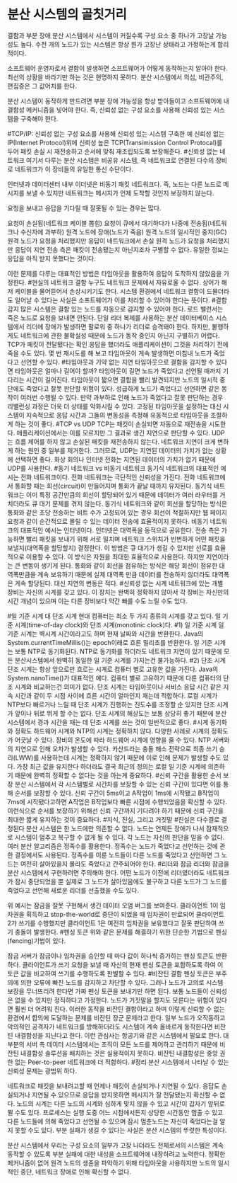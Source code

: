 # 분산 시스템의 골칫거리

결함과 부분 장애
분산 시스템에서 시스템이 커질수록 구성 요소 중 하나가 고장날 가능성도 높다. 수천 개의 노드가 있는 시스템은 항상 뭔가 고장난 상태라고 가정하는게 합리적이다.

소프트웨어 운영자로서 결함이 발생하면 소프트웨어가 어떻게 동작하는지 알아야 한다. 최선의 상황을 바라기만 하는 것은 현명하지 못하다. 분산 시스템에서 의심, 비관주의, 편집증은 그 값어치를 한다.

분산 시스템이 동작하게 만드려면 부분 장애 가능성을 항상 받아들이고 소프트웨어에 내결함성 메커니즘을 넣어야 한다. 즉, 신뢰성 없는 구성 요소를 사용해 신뢰성 있는 시스템을 구축해야 한다.

#TCP/IP: 신뢰성 없는 구성 요소를 사용해 신뢰성 있는 시스템 구축한 예
신뢰성 없는 IP(Internet Protocol)위에 신뢰성 높은 TCP(Transimission Control Protocal)를 두어 패킷 손실 시 재전송하고 순서에 맞춰 재조립되도록 보장해준다.
#신뢰성 없는 네트워크
여기서 다루는 분산 시스템은 비공유 시스템, 즉 네트워크로 연결된 다수의 장비로 네트워크가 이 장비들의 유일한 통신 수단이다.

인터넷과 데이터센터 내부 이더넷은 비동기 패킷 네트워크다. 즉, 노드는 다른 노드로 메시지를 보낼 수 있지만 네트워크는 메시지가 언제 도착할 것인지 보장하지 않는다.

요청을 보내고 응답을 기다릴 때 잘못될 수 있는 경우는 많다.

요청이 손실됨(네트워크 케이블 뽑힘)
요청이 큐에서 대기하다가 나중에 전송됨(네트워크나 수신자에 과부하)
원격 노드에 장애(노드가 죽음)
원격 노드의 일시적인 중지(GC)
원격 노드가 요청을 처리했지만 응답이 네트워크에서 손실
원격 노드가 요청을 처리했지만 응답이 지연
전송 측은 패킷이 전송됐는지 아닌지조차 구별할 수 없다. 유일한 정보는 응답을 아직 받지 못했다는 것이다.

이런 문제를 다루는 대표적인 방법은 타임아웃을 활용하여 응답이 도착하지 않았음을 가정한다.
#현실의 네트워크 결함
누구도 네트워크 문제에서 자유로울 수 없다. 상어가 해저 케이블을 물어뜯어서 손상시키기도 한다.
시스템 환경에서 네트워크 결함이 드물더라도 일어날 수 있다는 사실은 소프트웨어가 이를 처리할 수 있어야 한다는 뜻이다.
#결함 감지
많은 시스템은 결함 있는 노드를 자동으로 감지할 수 있어야 한다.
로드 밸런서는 죽은 노드로 요청을 보내면 안된다.
단일 리더 복제를 사용하는 분산 데이터베이스 시스템에서 리더에 장애가 발생하면 팔로워 중 하나가 리더로 승격돼야 한다.
하지만, 불행하게도 네트워크에 관한 불확실성 때문에 노드가 동작 중인지 아닌지 구별하기 어렵다.
TCP가 패킷이 전달됐다는 확인 응답을 했더라도 애플리케이션이 그것을 처리하기 전에 죽을 수도 있다.
몇 번 재시도를 해 보고 타임아웃이 게속 발생하면 마침내 노드가 죽었다고 선언할 수 있다.
#타임아웃과 기약 없는 지연
타임아웃으로 결함을 감지할 수 있다면 타임아웃은 얼마나 길어야 할까?
타임아웃이 길면 노드가 죽었다고 선언될 때까지 기다리는 시간이 길어진다.
타임아웃이 짧으면 결함을 빨리 발견되지만 노드의 일시적 중단에도 죽었다고 잘못 판단할 위험이 있다.
성급하게 노드가 죽었다고 선언하면 같은 동작이 여러번 수행될 수 있다.
만약 과부하로 인해 노드가 죽었다고 잘못 판단하는 경우 리밸런싱 과정은 더욱 더 상태를 악화시킬 수 있다.
고정된 타임아웃을 설정하는 대신 시스템이 지속적으로 응답 시간과 그들의 변동성을 측정해 유동적으로 타임아웃을 조절하게 하는 것이 좋다.
#TCP vs UDP
TCP는 패킷이 손실되면 자동으로 재전송을 시도한다.
애플리케이션에서는 이를 모르지만 그 결과로 생긴 지연으로 판단할 수 있다.
UDP는 흐름 제어를 하지 않고 손실된 패킷을 재전송하지 않는다. 네트워크 지연이 크게 변하게 하는 원인 중 일부를 제거한다.
그러므로, UDP는 지연된 데이터의 가치가 없는 상황에 선택하면 좋다.
화상 회의나 인터넷 전화는 지연된 데이터의 가치가 없기 때문에 UDP를 사용한다.
#동기 네트워크 vs 비동기 네트워크
동기식 네트워크의 대표적인 예시는 전화 네트워크이다. 전화 네트워크는 극단적인 신뢰성을 가진다.
전화 네트워크에서 통화할 때는 회선(circuit)이 만들어지며 통화가 끝날 때까지 유지된다.
동기식 네트워크는 이미 특정 공간만큼의 회선이 할당되어 있기 때문에 데이터가 여러 라우터를 거치더라도 큐 대기 문제를 겪지 않는다.
동기식 네트워크와 같이 회선을 할당하는 방식은 통화와 같은 초당 전송하는 비트 수가 고정되어 있는 경우 회선이 적절하지만 웹 페이지 요청과 같이 순간적으로 몰릴 수 있는 데이터 전송에 효율적이지 못하다.
비동기 네트워크의 대표적인 예시는 인터넷이다. 인터넷은 대역폭을 동적으로 공유한다.
전송 측은 가능하면 빨리 패킷을 보내기 위해 서로 밀치며 네트워크 스위치가 빈번하게 어떤 패킷을 보낼지(대역폭을 할당할지) 결정한다. 이 방법은 큐 대기가 생길 수 있지만 선로를 효율적으로 이용할 수 있다.
이 방식은 자원을 최대한 효율적으로 사용한다. 하지만 지연이라는 큰 변동이 생기게 된다.
통화와 같이 회선을 점유하는 방식은 해당 회선이 점유한 대역폭만큼을 계속 보유하기 때문에 실제 대역폭 만큼 데이터를 전송하지 않더라도 대역폭은 게속 할당된다. 대신 지연의 변동은 적다.
#신뢰성 없는 시계
네트워크에 있는 개별 장비는 자신의 시계를 갖고 있다. 이 장치는 완벽히 정확하지 않아서 각 장비는 자신만의 시간 개념이 있으며 이는 다른 장비보다 약간 빠를 수도 느릴 수도 있다.

#일 기준 시계 대 단조 시계
현대 컴퓨터는 최소 두 가지 종류의 시계를 갖고 있다. 일 기준 시계(time-of-day clock)와 단조 시계(monotinic clock)다.
#1) 일 기준 시계
일 기준 시계는 벽시계 시간이라고도 하며 현재 날짜와 시간을 반환한다.
Java의 System.currentTimeMillis()는 epoch이래로 흐른 밀리초를 반환한다.
일 기준 시계는 보통 NTP로 동기화된다.
NTP로 동기화를 하더라도 네트워크 지연이 있기 때문에 모든 분산시스템에서 완벽히 동일한 일 기준 시계를 가지는건 불가능하다.
#2) 단조 시계
단조 시계는 항상 앞으로만 흐르는 시계로 컴퓨터 별로 고유한 값을 가진다.
Java의 System.nanoTime()가 대표적인 예다.
컴퓨터 별로 고유하기 때문에 다른 컴퓨터의 단조 시계와 비교하는건 의미가 없다.
단조 시계는 타임아웃이나 서비스 응답 시간 같은 지속 시간과 같이 두 시점 사이에 흐른 시간이 얼마인지 재는데 적합하다.
로컬 시계가 NTP보다 빠르거나 느릴 때 단조 시계가 진행하는 진도수를 조정할 순 있지만 단조 시계가 앞이나 뒤로 뛰게 할 수는 없다.
단조 시계의 해상도는 보통 상당히 좋기 때문에 분산 시스템에서 경과 시간을 재는 데 단조 시계를 쓰는 것이 일반적으로 좋다.
#시계 동기화와 정확도
하드웨어 시계와 NTP의 시계는 정확하지 않다. 다양한 사례로 시계의 정확도가 어긋날 수 있다.
장비의 온도에 따라 하드웨어 시계에 영향을 줄 수 있다.
NTP 서버와의 지연으로 인해 오차가 발생할 수 있다.
카산드라는 충돌 해소 전략으로 최종 쓰기 승리(LWW)를 사용하는데 시계는 정확하지 않기 때문에 이로 인해 문제가 발생할 수도 있다.
가장 최근 값을 유지한다 하더라도 결국 최근의 정의는 로컬 일 기준 시계에 의존하기 때문에 완벽히 정확할 수 없다는 것을 아는게 중요하다.
#신뢰 구간을 활용한 순서 보장
분산 시스템에서 각 시스템별로 시간차를 보장할 수 있는 신뢰 구간이 있다면 이를 통해 순서를 보장할 수 있다.
신뢰 구간이 5ms이고 A작업이 1ms에 시작됐고 B작업이 7ms에 시작됐다고하면 A작업은 B작업보다 빠른 시점에 수행되었음을 확신할 수 있다.
이런식으로 순서를 보장하기 위해선 신뢰 구간까지 기다려야 하기 때문에 신뢰 구간을 최대한 짧게 유지하는 것이 중요하다.
#지식, 진실, 그리고 거짓말
#진실은 다수결로 결정된다
분산 시스템은 한 노드에만 의존할 수 없다. 노드는 언제든 장애가 나서 잠재적으로 시스템이 멈추고 복구할 수 없게 될 수 있다. 각 노드는 자신의 판단을 믿을 수 없다.
여러 분산 알고리즘은 정족수를 활용한다.
정족수는 노드가 죽었다고 선언하는 것에 관한 결정에서도 사용된다.
정족수를 이룬 노드들이 다른 노드를 죽었다고 선언하면 그 노드는 여전히 살아있을지 몰라도 죽었다고 간주되어야 한다.
#리더와 잠금
리더와 잠금을 분산 시스템에서 구현하려면 주의해야 한다.
어떤 노드가 이전에 리더였더라도 네트워크가 잠시 중단되었을 뿐 실제로 그 노드가 살아있음에도 불구하고 다른 노드가 그 노드를 죽었다고 선언해 새로운 리더를 선출했을 수도 있다.

위 예시는 잠금을 잘못 구현해서 생긴 데이터 오염 버그를 보여준다.
클라이언트 1이 임차권을 획득하고 stop-the-world로 중단이 되었을 때 임차권이 만료되어 클라이언트 2가 쓰기를 수행했지만 클라이언트 1은 여전히 임차권을 보유했다고 잘못 판단하여 쓰기 충돌이 발생한다.
#펜싱 토큰
위와 같은 문제를 해결하기 위한 단순한 기법으로 펜싱(fencing)기법이 있다.

잠금 서버가 잠금이나 임차권을 승인할 때 마다 값이 하나씩 증가하는 펜싱 토큰도 반환하다.
클라이언트가 쓰기 요청을 보낼 때 자신의 현재 펜싱 토큰을 포함하도록 하여 이 토큰 값을 비교하여 쓰기를 수행하도록 판별할 수 있다.
#비잔틴 결함
펜싱 토큰은 부주의에 의한 오류에 빠진 노드를 감지하고 차단할 수 있다. 그러나 노드가 고의로 시스템 보장을 무너뜨리려 한다면 가짜 펜싱 토큰을 보내기만 하면 된다.
보통 노드들이 신뢰성은 없을 수 있지만 정직하다고 가정한다. 노드가 거짓말을 할지도 모른다는 위험이 있다면 훨씬 더 어려워 진다.
이러한 동작을 비잔틴 결함이라고 하며 이렇게 신뢰할 수 없는 환경에서 합의에 도달하는 문제를 비잔틴 장군 문제라고 한다.
일부 노드가 오작동하고 악의적인 공격자가 네트워크를 방해하더라도 시스템이 계속 올바르게 동작한다면 비잔틴 내결함성을 지닌다고 한다.
이런 관심사는 항공기와 같은 시스템에서 필요로 한다.
대부분의 서버 측 데이터 시스템에서는 조직이 모든 노드를 제어하고 관리하기 때문에 비잔틴 내결함성 솔루션을 배치하는 것은 실용적이지 못하다.
비잔틴 내결함성은 중앙 권한 없는 Peer-to-peer 네트워크에 더 적합하다.
#정리
분산 시스템에서 나타날 수 있는 신뢰성 문제는 광범위 하다.

네트워크로 패킷을 보내려고할 때 언제나 패킷이 손실되거나 지연될 수 있다. 응답도 손실되거나 지연될 수 있으므로 응답을 받지못하면 메시지가 잘 전달됐는지 확신할 수 없다.
노드의 시계는 다른 노드의 시계와 심하게 맞지 않을 수 있고 시간이 갑자기 앞뒤로 뛸 수도 있다.
프로세스는 실행 도중 어느 시점에서든지 상당한 시간동안 멈출 수 있고 다른 노드들에 의해 죽었다고 선언될 수 있으며 잠시 멈춘노드는 자신이 죽었다는걸 알지 못할 수도 있다.
부분 실패가 생길 수 있다는 사실은 분산 시스템의 뚜렷한 특성이다.

분산 시스템에서 우리는 구성 요소의 일부가 고장 나더라도 전체로서의 시스템은 계속 동작할 수 있도록 부분 실패에 대한 내성을 소프트웨어에 내장하려고 노력한다.
정확한 메커니즘이 없어 원격 노드의 생존을 파악하기 위해 타임아웃을 사용하지만 노드의 일시적인 중단, 네트워크 장애로 인해 확신할 수 없다.

